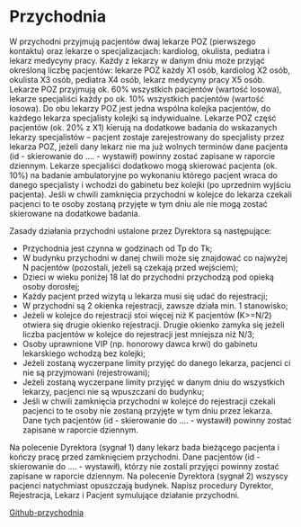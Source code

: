 # Przychodnia

W przychodni przyjmują pacjentów dwaj lekarze POZ (pierwszego kontaktu) oraz lekarze o specjalizacjach: kardiolog, okulista, pediatra i lekarz medycyny pracy. Każdy z lekarzy w danym dniu może przyjąć określoną liczbę pacjentów: lekarze POZ każdy X1 osób, kardiolog X2 osób, okulista X3 osób, pediatra X4 osób, lekarz medycyny pracy X5 osób. Lekarze POZ przyjmują ok. 60% wszystkich pacjentów (wartość losowa), lekarze specjaliści każdy po ok. 10% wszystkich pacjentów (wartość losowa). Do obu lekarzy POZ jest jedna wspólna kolejka pacjentów, do każdego lekarza specjalisty kolejki są indywidualne.
Lekarze POZ część pacjentów (ok. 20% z X1) kierują na dodatkowe badania do wskazanych lekarzy specjalistów – pacjent zostaje zarejestrowany do specjalisty przez lekarza POZ, jeżeli dany lekarz nie ma już wolnych terminów dane pacjenta (id - skierowanie do …. - wystawił) powinny zostać zapisane w raporcie dziennym. Lekarze specjaliści dodatkowo mogą skierować pacjenta (ok. 10%) na badanie ambulatoryjne po wykonaniu którego pacjent wraca do danego specjalisty i wchodzi do gabinetu bez kolejki (po uprzednim wyjściu pacjenta). Jeśli w chwili zamknięcia przychodni w kolejce do lekarza czekali pacjenci to te osoby zostaną przyjęte w tym dniu ale nie mogą zostać skierowane na dodatkowe badania.

Zasady działania przychodni ustalone przez Dyrektora są następujące:

- Przychodnia jest czynna w godzinach od Tp do Tk;
- W budynku przychodni w danej chwili może się znajdować co najwyżej N pacjentów (pozostali, jeżeli są czekają przed wejściem);
- Dzieci w wieku poniżej 18 lat do przychodni przychodzą pod opieką osoby dorosłej;
- Każdy pacjent przed wizytą u lekarza musi się udać do rejestracji;
- W przychodni są 2 okienka rejestracji, zawsze działa min. 1 stanowisko;
- Jeżeli w kolejce do rejestracji stoi więcej niż K pacjentów (K>=N/2) otwiera się drugie okienko rejestracji. Drugie okienko zamyka się jeżeli liczba pacjentów w kolejce do rejestracji jest mniejsza niż N/3;
- Osoby uprawnione VIP (np. honorowy dawca krwi) do gabinetu lekarskiego wchodzą bez kolejki;
- Jeżeli zostaną wyczerpane limity przyjęć do danego lekarza, pacjenci ci nie są przyjmowani (rejestrowani);
- Jeżeli zostaną wyczerpane limity przyjęć w danym dniu do wszystkich lekarzy, pacjenci nie są wpuszczani do budynku;
- Jeśli w chwili zamknięcia przychodni w kolejce do rejestracji czekali pacjenci to te osoby nie zostaną przyjęte w tym dniu przez lekarza. 
Dane tych pacjentów (id - skierowanie do …. - wystawił) powinny zostać zapisane w raporcie dziennym.

Na polecenie Dyrektora (sygnał 1) dany lekarz bada bieżącego pacjenta i kończy pracę przed zamknięciem przychodni. Dane pacjentów (id - skierowanie do …. - wystawił), którzy nie zostali przyjęci powinny zostać zapisane w raporcie dziennym.
Na polecenie Dyrektora (sygnał 2) wszyscy pacjenci natychmiast opuszczają budynek.
Napisz procedury Dyrektor, Rejestracja, Lekarz i Pacjent symulujące działanie przychodni.

[Github-przychodnia](https://github.com/Michal-Brzezinski/Przychodnia)


